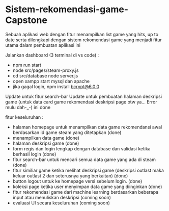 # Sistem-rekomendasi-game-Capstone
Sebuah aplikasi web dengan fitur menampilkan list game yang hits, up to date serta dilengkapi dengan sistem rekomendasi game yang menjadi fitur utama dalam pembuatan aplikasi ini

Jalankan dashboard (3 terminal di vs code) :
- npm run start
- node src/pages/steam-proxy.js
-   cd src/database
  node server.js
- open xampp start mysql dan apache
- jika gagal login, npm install bcrypt@6.0.0


Update untuk fitur search-bar
Update untuk pembuatan halaman deskripsi game (untuk data card game rekomendasi deskripsi page otw ya... Error mulu dah-_-) ini done

fitur keseluruhan :
- halaman homepage untuk menampilkan data game rekomendansi awal berdasarkan id game steam yang ditetapkan (done)
- menampilkan data game (done)
- halaman deskripsi game (done)
- form regis dan login lengkap dengan database dan validasi ketika berhasil login (done)
- fitur search-bar untuk mencari semua data game yang ada di steam (done)
- fitur similiar game ketika melihat deskripsi game (deskripsi outlast maka keluar outlast 2 dan seterusnya yang berkaitan) (done)
- button logout untuk ke homepage versi sebelum login. (done)
- koleksi page ketika user menyimpan data game yang diinginkan (done)
- fitur rekomendasi game dari machine learning berdasarkan beberapa input atau menuliskan deskripsi (coming soon)
- evaluasi UI secara keseluruhan (coming soon)
